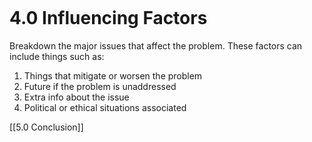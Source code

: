 ```table-of-contents
```
# 4.0 Influencing Factors
Breakdown the major issues that affect the problem. These factors can include things such as:
1. Things that mitigate or worsen the problem
2. Future if the problem is unaddressed
3. Extra info about the issue
4. Political or ethical situations associated

[[5.0 Conclusion]]